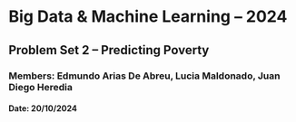 # Big Data & Machine Learning – 2024
## Problem Set 2 – Predicting Poverty
### Members: Edmundo Arias De Abreu, Lucia Maldonado, Juan Diego Heredia
#### Date: 20/10/2024
